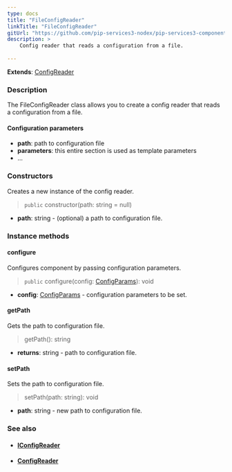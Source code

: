 ```yaml
---
type: docs
title: "FileConfigReader"
linkTitle: "FileConfigReader"
gitUrl: "https://github.com/pip-services3-nodex/pip-services3-components-nodex"
description: >
    Config reader that reads a configuration from a file.
    
---
```


**Extends**: [ConfigReader](../config_reader)

### Description

The FileConfigReader class allows you to create a config reader that reads a configuration from a file.

#### Configuration parameters

- **path**: path to configuration file
- **parameters**: this entire section is used as template parameters
- ...

### Constructors
Creates a new instance of the config reader.

> `public` constructor(path: string = null)

- **path**: string - (optional) a path to configuration file.


### Instance methods

#### configure
Configures component by passing configuration parameters.

> `public` configure(config: [ConfigParams](../../../commons/config/config_params)): void

- **config**: [ConfigParams](../../../commons/config/config_params) - configuration parameters to be set.


#### getPath
Gets the path to configuration file.

> getPath(): string

- **returns**: string - path to configuration file.


#### setPath
Sets the path to configuration file.

> setPath(path: string): void

- **path**: string - new path to configuration file.


### See also
- #### [IConfigReader](../iconfig_reader)
- #### [ConfigReader](../config_reader)
